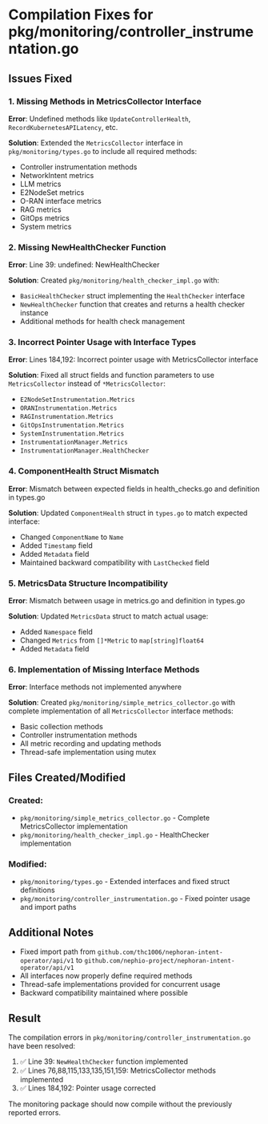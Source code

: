 # Compilation Fixes for pkg/monitoring/controller_instrumentation.go

## Issues Fixed

### 1. Missing Methods in MetricsCollector Interface
**Error**: Undefined methods like `UpdateControllerHealth`, `RecordKubernetesAPILatency`, etc.

**Solution**: Extended the `MetricsCollector` interface in `pkg/monitoring/types.go` to include all required methods:
- Controller instrumentation methods
- NetworkIntent metrics
- LLM metrics  
- E2NodeSet metrics
- O-RAN interface metrics
- RAG metrics
- GitOps metrics
- System metrics

### 2. Missing NewHealthChecker Function
**Error**: Line 39: undefined: NewHealthChecker

**Solution**: Created `pkg/monitoring/health_checker_impl.go` with:
- `BasicHealthChecker` struct implementing the `HealthChecker` interface
- `NewHealthChecker` function that creates and returns a health checker instance
- Additional methods for health check management

### 3. Incorrect Pointer Usage with Interface Types
**Error**: Lines 184,192: Incorrect pointer usage with MetricsCollector interface

**Solution**: Fixed all struct fields and function parameters to use `MetricsCollector` instead of `*MetricsCollector`:
- `E2NodeSetInstrumentation.Metrics`
- `ORANInstrumentation.Metrics`
- `RAGInstrumentation.Metrics`
- `GitOpsInstrumentation.Metrics`
- `SystemInstrumentation.Metrics`
- `InstrumentationManager.Metrics`
- `InstrumentationManager.HealthChecker`

### 4. ComponentHealth Struct Mismatch
**Error**: Mismatch between expected fields in health_checks.go and definition in types.go

**Solution**: Updated `ComponentHealth` struct in `types.go` to match expected interface:
- Changed `ComponentName` to `Name`
- Added `Timestamp` field
- Added `Metadata` field
- Maintained backward compatibility with `LastChecked` field

### 5. MetricsData Structure Incompatibility
**Error**: Mismatch between usage in metrics.go and definition in types.go

**Solution**: Updated `MetricsData` struct to match actual usage:
- Added `Namespace` field
- Changed `Metrics` from `[]*Metric` to `map[string]float64`
- Added `Metadata` field

### 6. Implementation of Missing Interface Methods
**Error**: Interface methods not implemented anywhere

**Solution**: Created `pkg/monitoring/simple_metrics_collector.go` with complete implementation of all `MetricsCollector` interface methods:
- Basic collection methods
- Controller instrumentation methods
- All metric recording and updating methods
- Thread-safe implementation using mutex

## Files Created/Modified

### Created:
- `pkg/monitoring/simple_metrics_collector.go` - Complete MetricsCollector implementation
- `pkg/monitoring/health_checker_impl.go` - HealthChecker implementation

### Modified:
- `pkg/monitoring/types.go` - Extended interfaces and fixed struct definitions
- `pkg/monitoring/controller_instrumentation.go` - Fixed pointer usage and import paths

## Additional Notes

- Fixed import path from `github.com/thc1006/nephoran-intent-operator/api/v1` to `github.com/nephio-project/nephoran-intent-operator/api/v1`
- All interfaces now properly define required methods
- Thread-safe implementations provided for concurrent usage
- Backward compatibility maintained where possible

## Result

The compilation errors in `pkg/monitoring/controller_instrumentation.go` have been resolved:
1. ✅ Line 39: `NewHealthChecker` function implemented
2. ✅ Lines 76,88,115,133,135,151,159: MetricsCollector methods implemented
3. ✅ Lines 184,192: Pointer usage corrected

The monitoring package should now compile without the previously reported errors.
